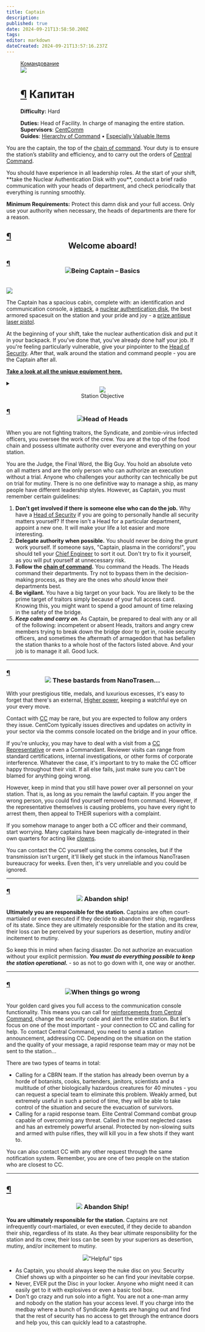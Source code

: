 ```yaml
---
title: Captain
description: 
published: true
date: 2024-09-21T13:58:50.200Z
tags: 
editor: markdown
dateCreated: 2024-09-21T13:57:16.237Z
---
```


<div style="display: flex; justify-content: center;">
<div class="roles-passport comm">
  <div class="title comm" id="title"><a href="/roles/command" class="is-internal-link is-valid-page">Командование</a></div>
  <div>
    <div><div><img src="/roles/captain.png" id="img"></div></div>
  <div><div>
    <h1 id="капитан" class="toc-header"><a class="toc-anchor" href="#капитан">¶</a> Капитан</h1>
    <p><strong>Difficulty:</strong> Hard</p>
    <strong>Duties:</strong> Head of Facility. In charge of managing the entire station.<br>
    <b>Supervisors</b>: <a href="/roles/centralcommand" class="is-internal-link is-valid-page">CentComm</a><br>
    <b>Guides</b>: <a href="/guides/hierarchyofcommand" title="Иерархия Командования" >Hierarchy of Command</a> • <a href="/guides/especiallyvaluableitems" title="Особо ценные предметы">Especially Valuable Items</a>
  </div></div>
  </div>
</div>
</div>
<audio id="audio">
    <source src="/role/gr.ogg" type="audio/ogg">
</audio>
<p>You are the captain, the top of the <a href="/guides/hierarchyofcommand" class="is-internal-link is-valid-page">chain of command</a>. Your duty is to ensure the station’s stability and efficiency, and to carry out the orders of <a href="/roles/centralcommand" class="is-internal-link is-valid-page">Central Command</a>.</p>
<p>You should have experience in all leadership roles. At the start of your shift, **take the Nuclear Authentication Disk with you**, conduct a brief radio communication with your heads of department, and check periodically that everything is running smoothly.</p>
<p><strong>Minimum Requirements:</strong> Protect this damn disk and your full access. Only use your authority when necessary, the heads of departments are there for a reason.</p>
<h2 id="добро-пожаловать-на-борт" class="toc-header">
<a class="toc-anchor" href="#добро-пожаловать-на-борт">¶</a>
<center>Welcome aboard!</center>
</h2>
<h3 id="бытие-капитана-основы" class="toc-header">
<a class="toc-anchor" href="#бытие-капитана-основы">¶</a>
<center><img src="/roles/captain/idcap.png" class="png1"><span class="up">Being Captain – Basics</span></center>
</h3>
<br>
<img src="/roles/captain/bridge.png" style="display: block; margin: 0 auto;">
<p>The Captain has a spacious cabin, complete with: an identification and communication console, a <a href="/guides/especiallyvaluableitems" class="is-internal-link is-valid-page">jetpack</a>, a <a href="/guides/especiallyvaluableitems" class="is-internal-link is-valid-page">nuclear authentication disk</a>, the best armored spacesuit on the station and your pride and joy - a <a href="/guides/especiallyvaluableitems" class="is-internal-link is-valid-page">prize antique laser pistol</a>.</p>
<p>At the beginning of your shift, take the nuclear authentication disk and put it in your backpack. If you've done that, you've already done half your job. If you're feeling particularly vulnerable, give your pinpointer to the <a href="/roles/headofsecurity" class="is-internal-link is-valid-page">Head of Security</a>. After that, walk around the station and command people - you are the Captain after all.</p>
<p><a href="/guides/especiallyvaluableitems" class="is-internal-link is-valid-page"><strong>Take a look at all the unique equipment here.</strong></a></p>
<details>
   <summary>
<center><img src="/roles/captain/documentes.png" class="png1" ><br>Station Objective</center>
</summary>
<p><strong>Good morning, leaders.</strong><br>If you are reading this, the launch of the station was successful and you have already arrived at your workstation as part of the early group. If not, this document will be waiting for your arrival on the transport shuttle.</p>
<hr>
<p>We congratulate you on the start of your work in our experimental project. The purpose of this station is to study the prospects of long-term functioning of scientific stations as autonomous objects. Therefore, you, as heads, are given a complete carte blanche for the development, refinement and organization of the activities of your departments and compartments of the station.</p>
<hr>
<p><strong>We expect from you:</strong> <br> Initiative and elaboration of various approaches to personnel management, technical modification of the station entrusted to you and equipping of departments.</p>
<hr>
<p>Statistical data collected from stations of your type will be transferred to the NanoTreizen analytics department for further study. Experiment and show your leadership qualities, your initiative and creativity are what we need. We are proud of you, and remember: humanity is behind us.</p>
<hr>
<p>P.S: <em>The personnel department is experiencing difficulties in recruiting qualified personnel, so we resorted to emergency measures. In the event of a possible traitor or employee whose knowledge does not correspond to his position, act according to the situation.</em></p>
<hr>
<p>P.P.S: <em>Expect possible additional tasks. If they appear, we will contact you.</em></p>
</details>
<h3 id="глава-глав" class="toc-header">
   <a class="toc-anchor" href="#глава-глав">¶</a> 
<center><img src="/roles/captain/saber.png" class="png1"><span class="up">Head of Heads</span></center>
</h3>
<p>When you are not fighting traitors, the Syndicate, and zombie-virus infected officers, you oversee the work of the crew. You are at the top of the food chain and possess ultimate authority over everyone and everything on your station.</p>
<p>You are the Judge, the Final Word, the Big Guy. You hold an absolute veto on all matters and are the only person who can authorize an execution without a trial. Anyone who challenges your authority can technically be put on trial for mutiny. There is no one definitive way to manage a ship, as many people have different leadership styles. However, as Captain, you must remember certain guidelines:</p>
<ol>
<li><strong>Don't get involved if there is someone else who can do the job.</strong> Why have a <a href="/roles/headofsecurity" class="is-internal-link is-valid-page">Head of Security</a> if you are going to personally handle all security matters yourself? If there isn't a Head for a particular department, appoint a new one. It will make your life a lot easier and more interesting.</li>
<li><strong>Delegate authority when possible.</strong> You should never be doing the grunt work yourself. If someone says, "Captain, plasma in the corridors!", you should tell your <a href="/roles/chiefengineer" class="is-internal-link is-valid-page">Chief Engineer</a> to sort it out. Don't try to fix it yourself, as you will put yourself at unnecessary risk.</li>
<li><strong>Follow the</strong> <a href="/guides/hierarchyofcommand" class="is-internal-link is-valid-page"><strong>chain of command</strong></a><strong>.</strong> You command the Heads. The Heads command their departments. Try not to bypass them in the decision-making process, as they are the ones who <em>should</em> know their departments best.</li>
<li><strong>Be vigilant.</strong> You have a big target on your back. You are likely to be the prime target of traitors simply because of your full access card. Knowing this, you might want to spend a good amount of time relaxing in the safety of the bridge.</li>
<li><em><strong>Keep calm and carry on</strong>.</em> As Captain, be prepared to deal with any or all of the following: incompetent or absent Heads, traitors and angry crew members trying to break down the bridge door to get in, rookie security officers, and sometimes the aftermath of armageddon that has befallen the station thanks to a whole host of the factors listed above. And your job is to manage it all. Good luck.</li>
</ol>
<hr>
<h3 id="these-bastards-from-nanotrasen" class="toc-header">
<a class="toc-anchor" href="#these-bastards-from-nanotrasen">¶</a>
<center><img src="/roles/captain/nt.png" class="png2"><span class="up"> These bastards from NanoTrasen...</span></center>
</h3>
<p>With your prestigious title, medals, and luxurious excesses, it's easy to forget that there's an external, <a href="/rules" class="is-internal-link is-valid-page">Higher power</a>, keeping a watchful eye on your every move.</p>
<p>Contact with <a href="/roles/centralcommand" class="is-internal-link is-valid-page">CC</a> may be rare, but you are expected to follow any orders they issue. CentCom typically issues directives and updates on activity in your sector via the comms console located on the bridge and in your office.</p>
<p>If you're unlucky, you may have to deal with a visit from a <a href="/roles/representativeofcc" class="is-internal-link is-valid-page">CC Representative</a> or even a Commandant. Reviewer visits can range from standard certifications, internal investigations, or other forms of corporate interference. Whatever the case, it's important to try to make the CC officer happy throughout their visit. If all else fails, just make sure you can't be blamed for anything going wrong.</p>
<p>However, keep in mind that you still have power over all personnel on your station. That is, as long as you remain the lawful captain. If you anger the wrong person, you could find yourself removed from command. However, if the representative themselves is causing problems, you have every right to arrest them, then appeal to THEIR superiors with a complaint.</p>
<p>If you somehow manage to anger both a CC officer and their command, start worrying. Many captains have been magically de-integrated in their own quarters for acting like <a href="/roles/clown" class="is-internal-link is-valid-page">clowns</a>.</p>
<p>You can contact the CC yourself using the comms consoles, but if the transmission isn't urgent, it'll likely get stuck in the infamous NanoTrasen bureaucracy for weeks. Even then, it's very unreliable and you could be ignored.</p>
<hr>
<h3 id="покинуть-корабль" class="toc-header">
   <a class="toc-anchor" href="#покинуть-корабль">¶</a> 
<center><img src="/roles/captain/nuke1.gif" class="png1"><span class="up"> Abandon ship!</span></center>
</h3>
<p><strong>Ultimately you are responsible for the station.</strong> Captains are often court-martialed or even executed if they decide to abandon their ship, regardless of its state. Since they are ultimately responsible for the station and its crew, their loss can be perceived by your superiors as desertion, mutiny and/or incitement to mutiny.</p>
<p>So keep this in mind when facing disaster. Do not authorize an evacuation without your explicit permission. <strong><em>You must do everything possible to keep the station operational.</em></strong> - so as not to go down with it, one way or another.</p>
<hr>
<h3 id="when-things-go-wrong" class="toc-header">
<a class="toc-anchor" href="#when-things-go-wrong">¶</a>
<center><img src="/roles/captain/helmetobr.png" class="png1"><span class="up">When things go wrong</span></center>
</h3>
<p>Your golden card gives you full access to the communication console functionality. This means you can call for <a href="/roles/emergencyresponseteam" class="is-internal-link is-valid-page">reinforcements from Central Command</a>, change the security code and alert the entire station. But let's focus on one of the most important - your connection to CC and calling for help. To contact Central Command, you need to send a station announcement, addressing CC. Depending on the situation on the station and the quality of your message, a rapid response team may or may not be sent to the station...</p>
<p>There are two types of teams in total:</p>
<ul>
<li>Calling for a CBRN team. If the station has already been overrun by a horde of botanists, cooks, bartenders, janitors, scientists and a multitude of other biologically hazardous creatures for 40 minutes - you can request a special team to eliminate this problem. Weakly armed, but extremely useful in such a period of time, they will be able to take control of the situation and secure the evacuation of survivors.</li>
<li>Calling for a rapid response team. Elite Central Command combat group capable of overcoming any threat. Called in the most neglected cases and has an extremely powerful arsenal. Protected by non-slowing suits and armed with pulse rifles, they will kill you in a few shots if they want to.</li>
</ul>
<p>You can also contact CC with any other request through the same notification system. Remember, you are one of two people on the station who are closest to CC.</p>
<hr>
<h2 id="полезные-советы" class="toc-header">
   <a class="toc-anchor" href="#полезные-советы">¶</a> 
<h3><center><img src="/roles/captain/nuke1.gif" class="png1"><span class="up"> Abandon Ship!</span></center></h3>
<p><strong>You are ultimately responsible for the station.</strong> Captains are not infrequently court-martialed, or even executed, if they decide to abandon their ship, regardless of its state. As they bear ultimate responsibility for the station and its crew, their loss can be seen by your superiors as desertion, mutiny, and/or incitement to mutiny.</p>
<center><img src="/roles/captain/light.png" class="png1"><span class="up">"Helpful" tips</span></center>
</h2>
<ul>
<li>As Captain, you should always keep the nuke disc on you: Security Chief shows up with a pinpointer so he can find your inevitable corpse.</li>
<li>Never, EVER put the Disc in your locker. Anyone who might need it can easily get to it with explosives or even a basic tool box.</li>
<li>Don't go crazy and run solo into a fight. You are not a one-man army and nobody on the station has your access level. If you charge into the medbay where a bunch of Syndicate Agents are hanging out and find that the rest of security has no access to get through the entrance doors and help you, this can quickly lead to a catastrophe.</li>
</ul>
